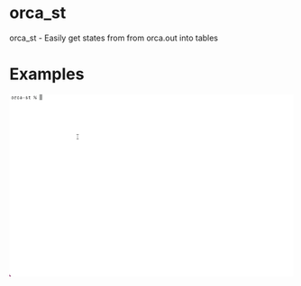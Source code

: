# orca_st
orca_st - Easily get states from from orca.out into tables

# Examples
![show](/examples/show-use.gif)
